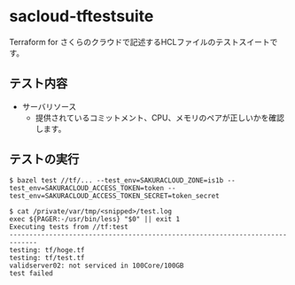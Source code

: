 # sacloud-tftestsuite

Terraform for さくらのクラウドで記述するHCLファイルのテストスイートです。

## テスト内容

- サーバリソース
  - 提供されているコミットメント、CPU、メモリのペアが正しいかを確認します。

## テストの実行

```console
$ bazel test //tf/... --test_env=SAKURACLOUD_ZONE=is1b --test_env=SAKURACLOUD_ACCESS_TOKEN=token --test_env=SAKURACLOUD_ACCESS_TOKEN_SECRET=token_secret
```

```console
$ cat /private/var/tmp/<snipped>/test.log
exec ${PAGER:-/usr/bin/less} "$0" || exit 1
Executing tests from //tf:test
-----------------------------------------------------------------------------
testing: tf/hoge.tf
testing: tf/test.tf
validserver02: not serviced in 100Core/100GB
test failed
```